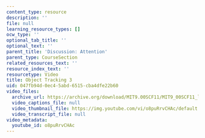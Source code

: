 ```yaml
---
content_type: resource
description: ''
file: null
learning_resource_types: []
ocw_type: ''
optional_tab_title: ''
optional_text: ''
parent_title: 'Discussion: Attention'
parent_type: CourseSection
related_resources_text: ''
resource_index_text: ''
resourcetype: Video
title: Object Tracking 3
uid: 047fb94d-0ec4-5abd-6515-cba4dfe22b60
video_files:
  archive_url: https://archive.org/download/MIT9.00SCF11/MIT9_00SCF11_lec07_track4_18_300k.mp4
  video_captions_file: null
  video_thumbnail_file: https://img.youtube.com/vi/o8puRrvCHAc/default.jpg
  video_transcript_file: null
video_metadata:
  youtube_id: o8puRrvCHAc
---
```

